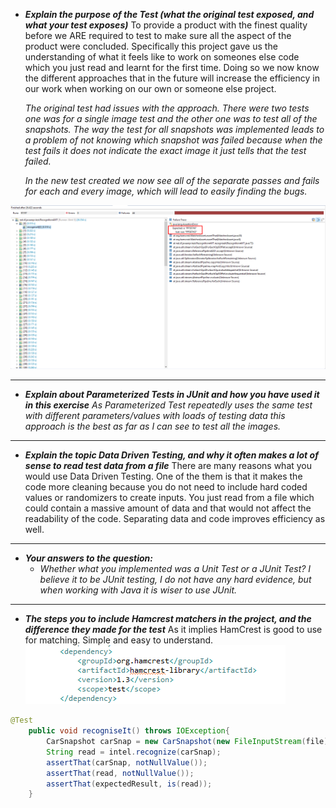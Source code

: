 ﻿- ***Explain the purpose of the Test (what the original test exposed, and what your test exposes)***
To provide a product with the finest quality before we ARE required to test to make sure all the aspect of the product were concluded. Specifically this project gave us the understanding of what it feels like to work on someones else code which you just read and learnt for the first time. Doing so we now know the different approaches that in the future will increase the efficiency in our work when working on our own or someone else project.

	*The original test had issues with the approach. There were two tests one was for a single image test and the other one was to test all of the snapshots. The way the test for all snapshots was implemented leads to a problem of not knowing which snapshot was failed because when the test fails it does not indicate the exact image it just tells that the test failed.*

	*In the new test created we now see all of the separate passes and fails for each and every image, which will lead to easily finding the bugs.*

![New JUnit Test](https://github.com/Ekskursantas/JavaANPR/blob/master/JUNITTEST.png?raw=true)


----------


- ***Explain about Parameterized Tests in JUnit and how you have used it in this exercise***
	*As Parameterized Test repeatedly uses the same test with different parameters/values with loads of testing data this approach is the best as far as I can see to test all the images.*


----------


- ***Explain the topic Data Driven Testing, and why it often makes a lot of sense to read test data from a file***
There are many reasons what you would use Data Driven Testing. One of the them is that it makes the code more cleaning because you do not need to include hard coded values or randomizers to create inputs. You just read from a file which could contain a massive amount of data and that would not affect the readability of the code. Separating data and code improves efficiency as well.


----------


- ***Your answers to the question:***
	- *Whether what you implemented was a Unit Test or a JUnit Test?*
	*I believe it to be JUnit testing, I do not have any hard evidence, but when working with Java it is wiser to use JUnit.*


----------


- ***The steps you to include Hamcrest matchers in the project, and the difference they made for the test***
As it implies HamCrest is good to use for matching. Simple and easy to understand. 
![HC dependency](https://github.com/Ekskursantas/JavaANPR/blob/master/dependecies.png?raw=true)
```java
@Test
    public void recogniseIt() throws IOException{
        CarSnapshot carSnap = new CarSnapshot(new FileInputStream(file));
        String read = intel.recognize(carSnap);
        assertThat(carSnap, notNullValue());
        assertThat(read, notNullValue());
        assertThat(expectedResult, is(read));
    }

```

